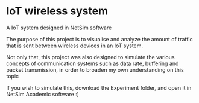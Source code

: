 # IoT wireless system
 A IoT system designed in NetSim software
 
 The purpose of this project is to visualise and analyze the amount of traffic that is sent between wireless devices in an IoT system.
 
 Not only that, this project was also designed to simulate the various concepts of communication systems such as data rate, buffering and packet transmission, in order to broaden my own understanding on this topic


If you wish to simulate this, download the Experiment folder, and open it in NetSim Academic software :)
